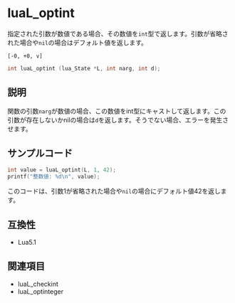 # luaL_optint

指定された引数が数値である場合、その数値を`int`型で返します。引数が省略された場合や`nil`の場合はデフォルト値を返します。

`[-0, +0, v]`

```c
int luaL_optint (lua_State *L, int narg, int d);
```

## 説明

関数の引数`narg`が数値の場合、この数値をint型にキャストして返します。この引数が存在しないかnilの場合は`d`を返します。そうでない場合、エラーを発生させます。

## サンプルコード

```c
int value = luaL_optint(L, 1, 42);
printf("整数値: %d\n", value);
```

このコードは、引数1が省略された場合や`nil`の場合にデフォルト値42を返します。

## 互換性

- Lua5.1

## 関連項目

- luaL_checkint
- luaL_optinteger